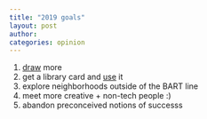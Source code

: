 ```yaml
---
title: "2019 goals"
layout: post
author: 
categories: opinion
---
```

1. [draw](http://emilydlu.com/portfolio) more
2. get a library card and [use](http://emilydlu.com/books) it
3. explore neighborhoods outside of the BART line
4. meet more creative + non-tech people :)
6. abandon preconceived notions of successs